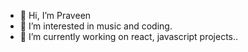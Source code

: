 - 👋 Hi, I’m Praveen
- 👀 I’m interested in music and coding.
- 🌱 I’m currently working on react, javascript projects..


<!---
praveenchandran81/praveenchandran81 is a ✨ special ✨ repository because its `README.md` (this file) appears on your GitHub profile.
You can click the Preview link to take a look at your changes.
--->
